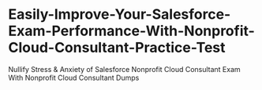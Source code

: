 # Easily-Improve-Your-Salesforce-Exam-Performance-With-Nonprofit-Cloud-Consultant-Practice-Test
Nullify Stress &amp; Anxiety of Salesforce Nonprofit Cloud Consultant Exam With Nonprofit Cloud Consultant Dumps
